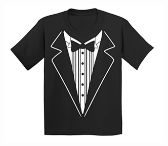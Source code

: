 <a href="https://youtu.be/XW9_V9O3L1A"><img src="https://github.com/jsmorph/tuxedotshirt/blob/main/doc/shirt.png?raw=true"/></a>
